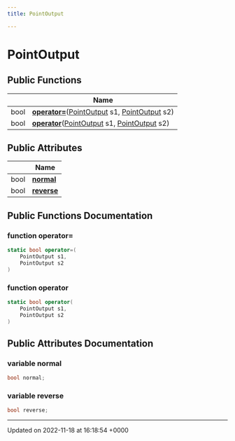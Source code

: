 ```yaml
---
title: PointOutput

---
```


# PointOutput





## Public Functions

|                | Name           |
| -------------- | -------------- |
| bool | **[operator=](/SignallingSystem-doc/mainsystem/Classes/classPointOutput/#function-operator=)**([PointOutput](/SignallingSystem-doc/mainsystem/Classes/classPointOutput/) s1, [PointOutput](/SignallingSystem-doc/mainsystem/Classes/classPointOutput/) s2) |
| bool | **[operator](/SignallingSystem-doc/mainsystem/Classes/classPointOutput/#function-operator)**([PointOutput](/SignallingSystem-doc/mainsystem/Classes/classPointOutput/) s1, [PointOutput](/SignallingSystem-doc/mainsystem/Classes/classPointOutput/) s2) |

## Public Attributes

|                | Name           |
| -------------- | -------------- |
| bool | **[normal](/SignallingSystem-doc/mainsystem/Classes/classPointOutput/#variable-normal)**  |
| bool | **[reverse](/SignallingSystem-doc/mainsystem/Classes/classPointOutput/#variable-reverse)**  |

## Public Functions Documentation

### function operator=

```csharp
static bool operator=(
    PointOutput s1,
    PointOutput s2
)
```


### function operator

```csharp
static bool operator(
    PointOutput s1,
    PointOutput s2
)
```


## Public Attributes Documentation

### variable normal

```csharp
bool normal;
```


### variable reverse

```csharp
bool reverse;
```


-------------------------------

Updated on 2022-11-18 at 16:18:54 +0000